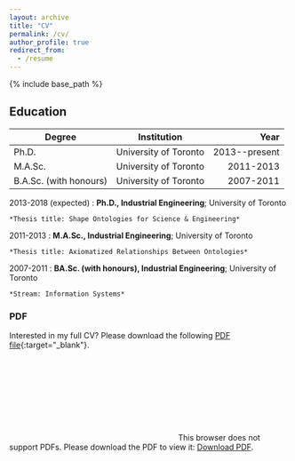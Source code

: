 ```yaml
---
layout: archive
title: "CV"
permalink: /cv/
author_profile: true
redirect_from:
  - /resume
---
```


{% include base_path %}

Education
---------

| Degree        | Institution           | Year  |
| ------------- |:-------------:| -----:|
| Ph.D.      | University of Toronto | 2013--present |
| M.A.Sc.      | University of Toronto      |   2011-2013 |
| B.A.Sc. (with honours) | University of Toronto      |   2007-2011 |

2013-2018 (expected)
:   **Ph.D., Industrial Engineering**; University of Toronto

    *Thesis title: Shape Ontologies for Science & Engineering*

2011-2013
:   **M.A.Sc., Industrial Engineering**; University of Toronto

    *Thesis title: Axiomatized Relationships Between Ontologies*

2007-2011
:   **BA.Sc. (with honours), Industrial Engineering**; University of Toronto

    *Stream: Information Systems*

### PDF
Interested in my full CV? Please download the following [PDF file](/files/cv.pdf){:target="_blank"}.

<object data="/files/cv.pdf" type="application/pdf" width="700px" height="700px">
    <embed src="/files/cv.pdf">
        This browser does not support PDFs. Please download the PDF to view it: <a href="./files/cv.pdf">Download PDF</a>.</p>
    </embed>
</object>